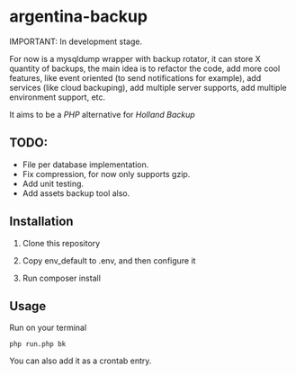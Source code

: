 # argentina-backup

IMPORTANT: In development stage.

For now is a mysqldump wrapper with backup rotator, it can store X quantity of backups, the main idea is to refactor the code,
 add more cool features, like event oriented (to send notifications for example), add services (like cloud backuping),
  add multiple server supports, add multiple environment support, etc.

It aims to be a *PHP* alternative for *Holland Backup*

## TODO:
 - File per database implementation.
 - Fix compression, for now only supports gzip.
 - Add unit testing.
 - Add assets backup tool also.
 
 
## Installation

1) Clone this repository

2) Copy env_default to .env, and then configure it

3) Run composer install

## Usage

 Run on your terminal 

    php run.php bk


You can also add it as a crontab entry.

